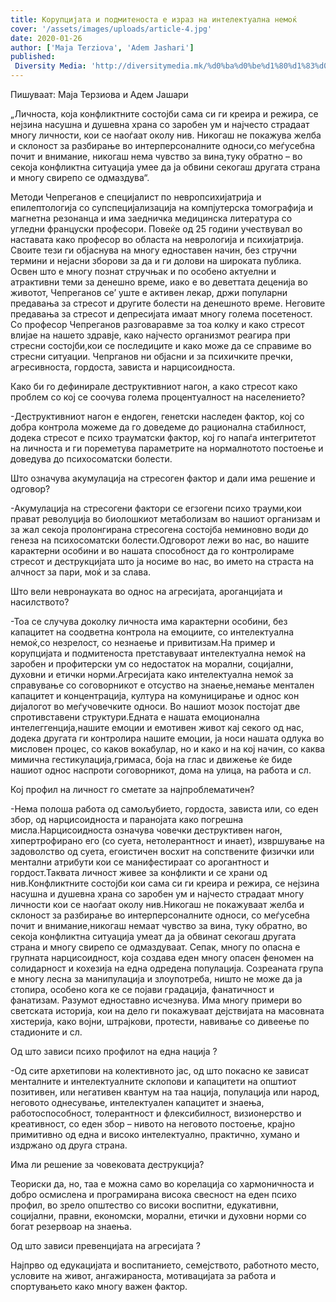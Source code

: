 ```yaml
---
title: Корупцијата и подмитеноста е израз на интелектуална немоќ
cover: '/assets/images/uploads/article-4.jpg'
date: 2020-01-26
author: ['Maja Terziova', 'Adem Jashari']
published:
 Diversity Media: 'http://diversitymedia.mk/%d0%ba%d0%be%d1%80%d1%83%d0%bf%d1%86%d0%b8%d1%98%d0%b0%d1%82%d0%b0-%d0%b8-%d0%bf%d0%be%d0%b4%d0%bc%d0%b8%d1%82%d0%b5%d0%bd%d0%be%d1%81%d1%82%d0%b0-%d0%b5-%d0%b8%d0%b7%d1%80%d0%b0%d0%b7-%d0%bd%d0%b0/'
---
```


Пишуваат: Маја Терзиова и Адем Јашари

„Личноста, која конфликтните состојби сама си ги креира и режира, се нејзина насушна и душевна храна со заробен ум и најчесто страдаат многу личности, кои се наоѓаат околу нив. Никогаш не покажува желба и склоност за разбирање во интерперсоналните односи,со меѓусебна почит и внимание, никогаш нема чувство за вина,туку обратно – во секоја конфликтна ситуација умее да ја обвини секогаш другата страна и многу свирепо се одмаздува“.

Методи Чепреганов е специјалист по невропсихијатрија и епилептологија со супспецијализација на компјутерска томографија и магнетна резонанца и има заедничка медицинска литература со угледни француски професори. Повеќе од 25 години учествувал во наставата како професор во областа на неврологија и психијатрија.
Своите тези ги објаснува на многу едноставен начин, без стручни термини и нејасни зборови за да и ги долови на широката публика. Освен што е многу познат стручњак и по особено актуелни и атрактивни теми за денешно време, иако е во деветтата деценија во животот, Чепреганов се’ уште е активен лекар, држи популарни предавања за стресот и другите болести на денешното време. Неговите предавања за стресот и депресијата имаат многу голема посетеност.
Со професор Чепреганов разговаравме за тоа колку и како стресот влијае на нашето здравје, како најчесто организмот реагира при стресни состојби,кои се последиците и како може да се справиме во стресни ситуации. Чепрганов ни објасни и за психичките пречки, агресивноста, гордоста, зависта и нарцисоидноста.

Како би го дефинирале деструктивниот нагон, а како стресот како проблем со кој се соочува голема процентуалност на населението?

-Деструктивниот нагон е ендоген, генетски наследен фактор, кој со добра контрола можеме да го доведеме до рационална стабилност, додека стресот е психо трауматски фактор, кој го напаѓа интегритетот на личноста и ги пореметува параметрите на нормалнотото постоење и доведува до психосоматски болести.

Што означува акумулација на стресоген фактор и дали има решение и одговор?

-Акумулација на стресогени фактори се егзогени психо трауми,кои прават револуција во биолошкиот метаболизам во нашиот организам и за жал секоја пролонгирана стресогена состојба неминовно води до генеза на психосоматски болести.Одговорот лежи во нас, во нашите карактерни особини и во нашата способност да го контролираме стресот и деструкцијата што ја носиме во нас, во името на страста на алчност за пари, моќ и за слава.

Што вели невронауката во однос на агресијата, ароганцијата и насилството?

-Тоа се случува доколку личноста има карактерни особини, без капацитет на соодветна контрола на емоциите, со интелектуална немоќ,со незрелост, со незнаење и привитизам.На пример и корупцијата и подмитеноста претставуваат интелектуална немоќ на заробен и профитерски ум со недостаток на морални, социјални, духовни и етички норми.Агресијата како интелектуална немоќ за справување со соговорникот е отсуство на знаење,немање ментален капацитет и концентрација, култура на комуницирање и однос кон дијалогот во меѓучовечките односи.
Во нашиот мозок постојат две спротивставени структури.Едната е нашата емоционална интелеггенција,нашите емоции и емотивен живот кај секого од нас, додека другата ги контролира нашите емоции, ја носи нашата одлука во мисловен процес, со каков вокабулар, но и како и на кој начин, со каква мимична гестикулација,гримаса, боја на глас и движење ќе биде нашиот однос наспроти соговорникот, дома на улица, на работа и сл.

Кој профил на личност го сметате за најпроблематичен?

-Нема полоша работа од самољубието, гордоста, зависта или, со еден збор, од нарцисоидноста и паранојата како погрешна мисла.Нарцисоидноста означува човечки деструктивен нагон, хипертрофирано его (со суета, нетолерантност и инает), извршување на задоволство од суета, егоистичен восхит на сопствените физички или ментални атрибути кои се манифестираат со арогантност и гордост.Таквата личност живее за конфликти и се храни од нив.Конфликтните состојби кои сама си ги креира и режира, се нејзина насушна и душевна храна со заробен ум и најчесто страдаат многу личности кои се наоѓаат околу нив.Никогаш не покажуваат желба и склоност за разбирање во интерперсоналните односи, со меѓусебна почит и внимание,никогаш немаат чувство за вина, туку обратно, во секоја конфликтна ситуација умеат да ја обвинат секогаш другата страна и многу свирепо се одмаздуваат.
Сепак, многу по опасна е групната нарцисоидност, која создава еден многу опасен феномен на солидарност и кохезија на една одредена популација. Созреаната група е многу лесна за манипулација и злоупотреба, ништо не може да ја стопира, особено кога ке се појави градација, фанатичност и фанатизам. Разумот едноставно исчезнува. Има многу примери во светската историја, кои на дело ги покажуваат дејствијата на масовната хистерија, како војни, штрајкови, протести, навивање со дивеење по стадионите и сл.

Од што зависи психо профилот на една нација ?

-Од сите архетипови на колективното јас, од што покасно ке зависат менталните и интелектуалните склопови и капацитети на општиот позитивен, или негативен квантум на таа нација, популација или народ, неговото однесување, интелектуален капацитет и знаења, работоспособност, толерантност и флексибилност, визионерство и креативност, со еден збор – нивото на неговото постоење, крајно примитивно од една и високо интелектуално, практично, хумано и издржано од друга страна.

Има ли решение за човековата деструкција?

Теориски да, но, таа е можна само во корелација со хармоничноста и добро осмислена и програмирана висока свесност на еден психо профил, во зрело општество со високи воспитни, едукативни, социјални, правни, економски, морални, етички и духовни норми со богат резервоар на знаења.

Од што зависи превенцијата на агресијата ?

Најпрво од едукацијата и воспитанието, семејството, работното место, условите на живот, ангажираноста, мотивацијата за работа и спортувањето како многу важен фактор.